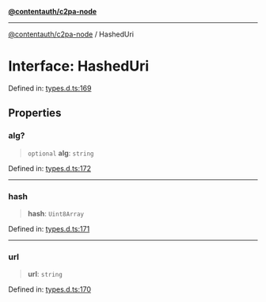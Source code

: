 [**@contentauth/c2pa-node**](../README.md)

***

[@contentauth/c2pa-node](../README.md) / HashedUri

# Interface: HashedUri

Defined in: [types.d.ts:169](https://github.com/contentauth/c2pa-node-v2/blob/5fc86ffc8659a51143dea77869309236a097edcc/js-src/types.d.ts#L169)

## Properties

### alg?

> `optional` **alg**: `string`

Defined in: [types.d.ts:172](https://github.com/contentauth/c2pa-node-v2/blob/5fc86ffc8659a51143dea77869309236a097edcc/js-src/types.d.ts#L172)

***

### hash

> **hash**: `Uint8Array`

Defined in: [types.d.ts:171](https://github.com/contentauth/c2pa-node-v2/blob/5fc86ffc8659a51143dea77869309236a097edcc/js-src/types.d.ts#L171)

***

### url

> **url**: `string`

Defined in: [types.d.ts:170](https://github.com/contentauth/c2pa-node-v2/blob/5fc86ffc8659a51143dea77869309236a097edcc/js-src/types.d.ts#L170)
